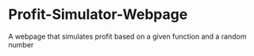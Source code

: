 # Profit-Simulator-Webpage
A webpage that simulates profit based on a given function and a random number
